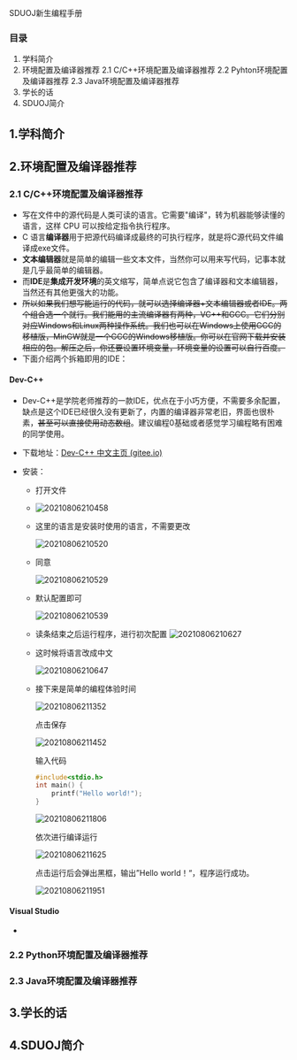 SDUOJ新生编程手册

### 目录

1. 学科简介
2. 环境配置及编译器推荐
   2.1 C/C++环境配置及编译器推荐
   2.2 Pyhton环境配置及编译器推荐
   2.3 Java环境配置及编译器推荐
3. 学长的话
4. SDUOJ简介

## 1.学科简介

## 2.环境配置及编译器推荐

### 2.1 C/C++环境配置及编译器推荐

* 写在文件中的源代码是人类可读的语言。它需要"编译"，转为机器能够读懂的语言，这样 CPU 可以按给定指令执行程序。
* C 语言**编译器**用于把源代码编译成最终的可执行程序，就是将C源代码文件编译成exe文件。
* **文本编辑器**就是简单的编辑一些文本文件，当然你可以用来写代码，记事本就是几乎最简单的编辑器。
* 而**IDE**是**集成开发环境**的英文缩写，简单点说它包含了编译器和文本编辑器，当然还有其他更强大的功能。
* ~~所以如果我们想写能运行的代码，就可以选择编译器+文本编辑器或者IDE。两个组合选一个就行。我们能用的主流编译器有两种，VC++和GCC。它们分别对应Windows和Linux两种操作系统。我们也可以在Windows上使用GCC的移植版，MinGW就是一个GCC的Windows移植版。你可以在官网下载并安装相应的包。解压之后，你还要设置环境变量，环境变量的设置可以自行百度。~~
* 下面介绍两个拆箱即用的IDE：

#### Dev-C++

* Dev-C++是学院老师推荐的一款IDE，优点在于小巧方便，不需要多余配置，缺点是这个IDE已经很久没有更新了，内置的编译器非常老旧，界面也很朴素，~~甚至可以直接使用动态数组~~。建议编程0基础或者感觉学习编程略有困难的同学使用。

* 下载地址：[Dev-C++ 中文主页 (gitee.io)](https://devcpp.gitee.io/)

* 安装：

  * 打开文件

  * ![20210806210458](SDUOJ%E6%96%B0%E7%94%9F%E7%BC%96%E7%A8%8B%E5%85%A5%E9%97%A8%E6%89%8B%E5%86%8C.assets/20210806210458.png)

  * 这里的语言是安装时使用的语言，不需要更改

    ![20210806210520](SDUOJ%E6%96%B0%E7%94%9F%E7%BC%96%E7%A8%8B%E5%85%A5%E9%97%A8%E6%89%8B%E5%86%8C.assets/20210806210520.png)

  * 同意

    ![20210806210529](SDUOJ%E6%96%B0%E7%94%9F%E7%BC%96%E7%A8%8B%E5%85%A5%E9%97%A8%E6%89%8B%E5%86%8C.assets/20210806210529-16282613294071.png)

  * 默认配置即可

    ![20210806210539](SDUOJ%E6%96%B0%E7%94%9F%E7%BC%96%E7%A8%8B%E5%85%A5%E9%97%A8%E6%89%8B%E5%86%8C.assets/20210806210539.png)

  * 读条结束之后运行程序，进行初次配置
    ![20210806210627](SDUOJ%E6%96%B0%E7%94%9F%E7%BC%96%E7%A8%8B%E5%85%A5%E9%97%A8%E6%89%8B%E5%86%8C.assets/20210806210627.png)

  * 这时候将语言改成中文

    ![20210806210647](SDUOJ%E6%96%B0%E7%94%9F%E7%BC%96%E7%A8%8B%E5%85%A5%E9%97%A8%E6%89%8B%E5%86%8C.assets/20210806210647.png)

  * 接下来是简单的编程体验时间

    ![20210806211352](SDUOJ%E6%96%B0%E7%94%9F%E7%BC%96%E7%A8%8B%E5%85%A5%E9%97%A8%E6%89%8B%E5%86%8C.assets/20210806211352.png)

    点击保存

    ![20210806211452](SDUOJ%E6%96%B0%E7%94%9F%E7%BC%96%E7%A8%8B%E5%85%A5%E9%97%A8%E6%89%8B%E5%86%8C.assets/20210806211452-16282614992632.png)

    输入代码

    ```C
    #include<stdio.h>
    int main() {
        printf("Hello world!");
    }
    ```

    ![20210806211806](SDUOJ%E6%96%B0%E7%94%9F%E7%BC%96%E7%A8%8B%E5%85%A5%E9%97%A8%E6%89%8B%E5%86%8C.assets/20210806211806.png)

    依次进行编译运行

    ![20210806211625](SDUOJ%E6%96%B0%E7%94%9F%E7%BC%96%E7%A8%8B%E5%85%A5%E9%97%A8%E6%89%8B%E5%86%8C.assets/20210806211625.png)

    点击运行后会弹出黑框，输出”Hello world！“，程序运行成功。

    ![20210806211951](SDUOJ%E6%96%B0%E7%94%9F%E7%BC%96%E7%A8%8B%E5%85%A5%E9%97%A8%E6%89%8B%E5%86%8C.assets/20210806211951.png)

#### Visual Studio

* 

### 2.2 Python环境配置及编译器推荐

### 2.3 Java环境配置及编译器推荐

## 3.学长的话

## 4.SDUOJ简介